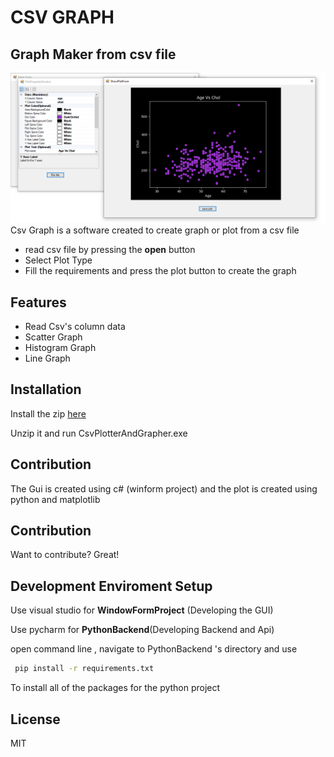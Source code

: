 # CSV GRAPH
## Graph Maker from csv file


![ScreenShot](ScreenShots/Screenshot_120.png)
Csv Graph is a software created to create graph or plot from a csv file

- read csv file by pressing the **open** button
- Select Plot Type
- Fill the requirements and press the plot button to create the graph

## Features

- Read Csv's column data
- Scatter Graph
- Histogram Graph
- Line Graph

## Installation


Install the zip [here](https://github.com/KuhakuPixel/CsvPlotterAndGrapher/releases/tag/1.0.0)

Unzip it and run CsvPlotterAndGrapher.exe

## Contribution

The Gui is created using c# (winform project) and the plot is created using python and matplotlib 

## Contribution

Want to contribute? Great!



## Development Enviroment Setup
Use visual studio for  **WindowFormProject** (Developing the GUI)

Use pycharm for **PythonBackend**(Developing Backend and Api)

open command line , navigate to PythonBackend 's directory and use

```sh
 pip install -r requirements.txt
```
To install all of the packages for the python project


## License

MIT



